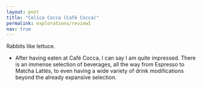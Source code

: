 ```yaml
---
layout: post
title: "Celica Cocca (Café Cocca)"
permalink: explorations/review1
nav: true
---
```


Rabbits like lettuce.

- After having eaten at Café Cocca, I can say I am quite impressed. There is an immense selection of beverages, all the way from Espresso to Matcha Lattés, to even having a wide variety of drink modifications beyond the already expansive selection.

